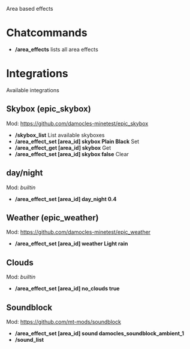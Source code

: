 
Area based effects

# Chatcommands

* **/area_effects** lists all area effects

# Integrations

Available integrations

## Skybox (epic_skybox)

Mod: https://github.com/damocles-minetest/epic_skybox

* **/skybox_list** List available skyboxes
* **/area_effect_set [area_id] skybox Plain Black** Set
* **/area_effect_get [area_id] skybox** Get
* **/area_effect_set [area_id] skybox false** Clear

## day/night

Mod: _builtin_

* **/area_effect_set [area_id] day_night 0.4**

## Weather (epic_weather)

Mod: https://github.com/damocles-minetest/epic_weather

* **/area_effect_set [area_id] weather Light rain**

## Clouds

Mod: _builtin_

* **/area_effect_set [area_id] no_clouds true**

## Soundblock

Mod: https://github.com/mt-mods/soundblock

* **/area_effect_set [area_id] sound damocles_soundblock_ambient_1**
* **/sound_list**
